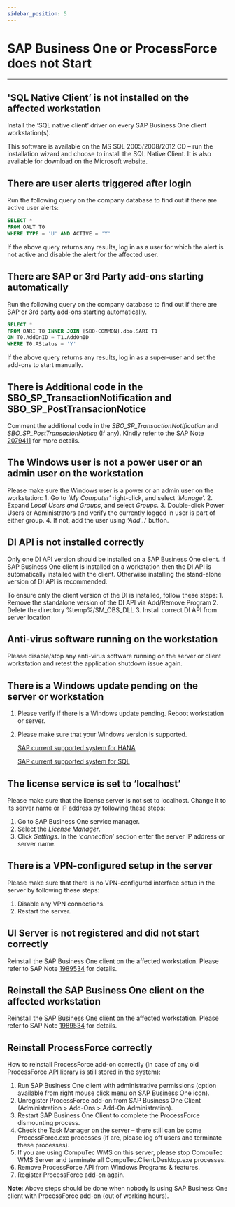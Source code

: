 ```yaml
---
sidebar_position: 5
---
```


# SAP Business One or ProcessForce does not Start

---

## 'SQL Native Client’ is not installed on the affected workstation

Install the ‘SQL native client’ driver on every SAP Business One client workstation(s).

This software is available on the MS SQL 2005/2008/2012 CD – run the installation wizard and choose to install the SQL Native Client. It is also available for download on the Microsoft website.

## There are user alerts triggered after login

Run the following query on the company database to find out if there are active user alerts:

```sql
SELECT *
FROM OALT T0
WHERE TYPE = 'U' AND ACTIVE = 'Y'
```

If the above query returns any results, log in as a user for which the alert is not active and disable the alert for the affected user.

## There are SAP or 3rd Party add-ons starting automatically

Run the following query on the company database to find out if there are SAP or 3rd party add-ons starting automatically.

```sql
SELECT *
FROM OARI T0 INNER JOIN [SBO-COMMON].dbo.SARI T1
ON T0.AddOnID = T1.AddOnID
WHERE T0.AStatus = 'Y'
```

If the above query returns any results, log in as a super-user and set the add-ons to start manually.

## There is Additional code in the SBO_SP_TransactionNotification and SBO_SP_PostTransacionNotice

Comment the additional code in the *SBO_SP_TransactionNotification*  and *SBO_SP_PostTransacionNotice* (If any). Kindly refer to the SAP Note [2079411](https://me.sap.com/notes/2079411) for more details.

## The Windows user is not a power user or an admin user on the workstation

Please make sure the Windows user is a power or an admin user on the workstation:
    1. Go to *‘My Computer*’ right-click, and select *‘Manage*’.
    2. Expand *Local Users and Groups*, and select *Groups*.
    3. Double-click Power Users or Administrators and verify the currently logged in user is part of either group.
    4. If not, add the user using *‘Add*…’ button.

## DI API is not installed correctly

Only one DI API version should be installed on a SAP Business One client. If SAP Business One client is installed on a workstation then the DI API is automatically installed with the client. Otherwise installing the stand-alone version of DI API is recommended.

To ensure only the client version of the DI is installed, follow these steps:
    1. Remove the standalone version of the DI API via Add/Remove Program
    2. Delete the directory %temp%/SM_OBS_DLL
    3. Install correct DI API from server location

## Anti-virus software running on the workstation

Please disable/stop any anti-virus software running on the server or client workstation and retest the application shutdown issue again.

## There is a Windows update pending on the server or workstation

1. Please verify if there is a Windows update pending. Reboot workstation or server.
2. Please make sure that your Windows version is supported.

    [SAP current supported system for HANA](https://download.computec.one/media/sap/SAP_Business_One_Platform_Support_Matrix_HANA.pdf)

    [SAP current supported system for SQL](https://download.computec.one/media/sap/SAP_Business_One_Platform_Support_Matrix_SQL.pdf)

## The license service is set to ‘localhost’

Please make sure that the license server is not set to localhost. Change it to its server name or IP address by following these steps:

1. Go to SAP Business One service manager.
2. Select the *License Manager*.
3. Click *Settings*. In the *‘connection*’ section enter the server IP address or server name.

## There is a VPN-configured setup in the server

Please make sure that there is no VPN-configured interface setup in the server by following these steps:

1. Disable any VPN connections.
2. Restart the server.

## UI Server is not registered and did not start correctly

Reinstall the SAP Business One client on the affected workstation. Please refer to SAP Note [1989534](https://me.sap.com/notes/1989534) for details.

## Reinstall the SAP Business One client on the affected workstation

Reinstall the SAP Business One client on the affected workstation. Please refer to SAP Note [1989534](https://me.sap.com/notes/1989534) for details.

## Reinstall ProcessForce correctly

How to reinstall ProcessForce add-on correctly (in case of any old ProcessForce API library is still stored in the system):

1. Run SAP Business One client with administrative permissions (option available from right mouse click menu on SAP Business One icon).
2. Unregister ProcessForce add-on from SAP Business One Client (Administration > Add-Ons > Add-On Administration).
3. Restart SAP Business One Client to complete the ProcessForce dismounting process.
4. Check the Task Manager on the server – there still can be some ProcessForce.exe processes (if are, please log off users and terminate these processes).
5. If you are using CompuTec WMS on this server, please stop CompuTec WMS Server and terminate all CompuTec.Client.Desktop.exe processes.
6. Remove ProcessForce API from Windows Programs & features.
7. Register ProcessForce add-on again.

**Note**: Above steps should be done when nobody is using SAP Business One client with ProcessForce add-on (out of working hours).

